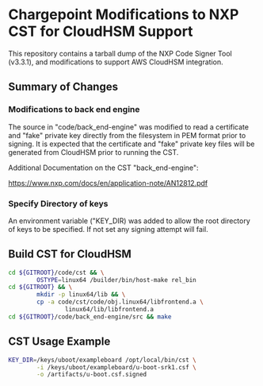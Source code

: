 # Chargepoint Modifications to NXP CST for CloudHSM Support

This repository contains a tarball dump of the NXP Code Signer Tool (v3.3.1), and modifications to support AWS CloudHSM integration.

## Summary of Changes

### Modifications to back end engine

The source in "code/back_end-engine" was modified to read a certificate and "fake" private key directly from the filesystem in PEM format prior to signing.  It is expected that the certificate and "fake" private key files will be generated from CloudHSM prior to running the CST.  

Additional Documentation on the CST "back_end-engine":

https://www.nxp.com/docs/en/application-note/AN12812.pdf

### Specify Directory of keys

An environment variable ("KEY_DIR) was added to allow the root directory of keys to be specified.  If not set any signing attempt will fail.  

## Build CST for CloudHSM

```bash
cd ${GITROOT}/code/cst && \
        OSTYPE=linux64 /builder/bin/host-make rel_bin
cd ${GITROOT} && \
        mkdir -p linux64/lib && \
        cp -a code/cst/code/obj.linux64/libfrontend.a \
                linux64/lib/libfrontend.a
cd ${GITROOT}/code/back_end-engine/src && make
```

## CST Usage Example

```bash
KEY_DIR=/keys/uboot/exampleboard /opt/local/bin/cst \
        -i /keys/uboot/exampleboard/u-boot-srk1.csf \
        -o /artifacts/u-boot.csf.signed
```
